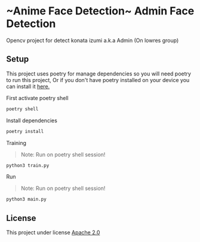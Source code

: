 # ~Anime Face Detection~ Admin Face Detection

Opencv project for detect konata izumi a.k.a Admin \(On lowres group\)

## Setup
This project uses poetry for manage dependencies so you will need poetry to run this project, Or if you don't have poetry installed on your device you can install it [here.](https://python-poetry.org/docs/#installing-with-the-official-installer)

First activate poetry shell

```bash
poetry shell
```

Install dependencies

```bash
poetry install
```

Training

> Note: Run on poetry shell session!

```bash
python3 train.py
```

Run 

> Note: Run on poetry shell session!

```bash
python3 main.py
```

## License
This project under license [Apache 2.0](LICENSE)
